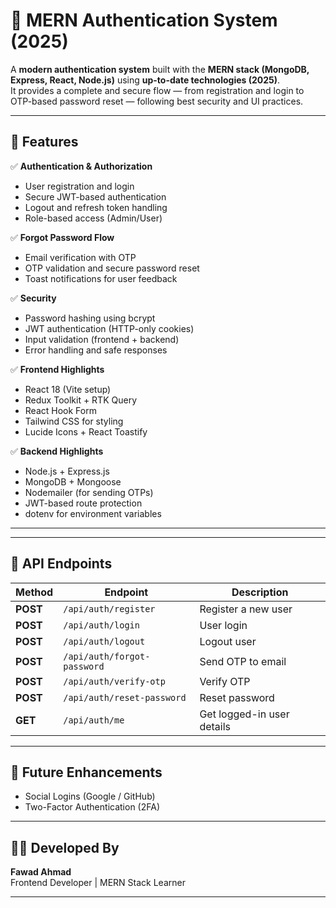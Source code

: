 # 🔐 MERN Authentication System (2025)

A **modern authentication system** built with the **MERN stack (MongoDB, Express, React, Node.js)** using **up-to-date technologies (2025)**.  
It provides a complete and secure flow — from registration and login to OTP-based password reset — following best security and UI practices.

---

## 🚀 Features

✅ **Authentication & Authorization**
- User registration and login  
- Secure JWT-based authentication  
- Logout and refresh token handling  
- Role-based access (Admin/User)  

✅ **Forgot Password Flow**
- Email verification with OTP  
- OTP validation and secure password reset  
- Toast notifications for user feedback  

✅ **Security**
- Password hashing using bcrypt  
- JWT authentication (HTTP-only cookies)  
- Input validation (frontend + backend)  
- Error handling and safe responses  

✅ **Frontend Highlights**
- React 18 (Vite setup)  
- Redux Toolkit + RTK Query  
- React Hook Form  
- Tailwind CSS for styling  
- Lucide Icons + React Toastify  

✅ **Backend Highlights**
- Node.js + Express.js  
- MongoDB + Mongoose  
- Nodemailer (for sending OTPs)  
- JWT-based route protection  
- dotenv for environment variables  

---


---

## 🧠 API Endpoints

| Method | Endpoint | Description |
|--------|-----------|-------------|
| **POST** | `/api/auth/register` | Register a new user |
| **POST** | `/api/auth/login` | User login |
| **POST** | `/api/auth/logout` | Logout user |
| **POST** | `/api/auth/forgot-password` | Send OTP to email |
| **POST** | `/api/auth/verify-otp` | Verify OTP |
| **POST** | `/api/auth/reset-password` | Reset password |
| **GET** | `/api/auth/me` | Get logged-in user details |

---




## 🧪 Future Enhancements
- Social Logins (Google / GitHub)  
- Two-Factor Authentication (2FA)  

---

## 🧑‍💻 Developed By
**Fawad Ahmad**  
Frontend Developer | MERN Stack Learner  



---



